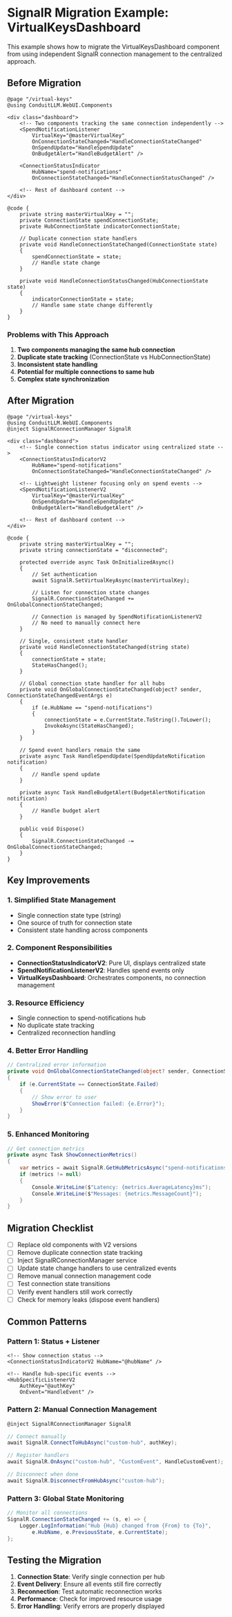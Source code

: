 # SignalR Migration Example: VirtualKeysDashboard

This example shows how to migrate the VirtualKeysDashboard component from using independent SignalR connection management to the centralized approach.

## Before Migration

```razor
@page "/virtual-keys"
@using ConduitLLM.WebUI.Components

<div class="dashboard">
    <!-- Two components tracking the same connection independently -->
    <SpendNotificationListener 
        VirtualKey="@masterVirtualKey" 
        OnConnectionStateChanged="HandleConnectionStateChanged"
        OnSpendUpdate="HandleSpendUpdate"
        OnBudgetAlert="HandleBudgetAlert" />
    
    <ConnectionStatusIndicator 
        HubName="spend-notifications" 
        OnConnectionStateChanged="HandleConnectionStatusChanged" />
    
    <!-- Rest of dashboard content -->
</div>

@code {
    private string masterVirtualKey = "";
    private ConnectionState spendConnectionState;
    private HubConnectionState indicatorConnectionState;
    
    // Duplicate connection state handlers
    private void HandleConnectionStateChanged(ConnectionState state)
    {
        spendConnectionState = state;
        // Handle state change
    }
    
    private void HandleConnectionStatusChanged(HubConnectionState state)
    {
        indicatorConnectionState = state;
        // Handle same state change differently
    }
}
```

### Problems with This Approach

1. **Two components managing the same hub connection**
2. **Duplicate state tracking** (ConnectionState vs HubConnectionState)
3. **Inconsistent state handling**
4. **Potential for multiple connections to same hub**
5. **Complex state synchronization**

## After Migration

```razor
@page "/virtual-keys"
@using ConduitLLM.WebUI.Components
@inject SignalRConnectionManager SignalR

<div class="dashboard">
    <!-- Single connection status indicator using centralized state -->
    <ConnectionStatusIndicatorV2 
        HubName="spend-notifications" 
        OnConnectionStateChanged="HandleConnectionStateChanged" />
    
    <!-- Lightweight listener focusing only on spend events -->
    <SpendNotificationListenerV2 
        VirtualKey="@masterVirtualKey"
        OnSpendUpdate="HandleSpendUpdate"
        OnBudgetAlert="HandleBudgetAlert" />
    
    <!-- Rest of dashboard content -->
</div>

@code {
    private string masterVirtualKey = "";
    private string connectionState = "disconnected";
    
    protected override async Task OnInitializedAsync()
    {
        // Set authentication
        await SignalR.SetVirtualKeyAsync(masterVirtualKey);
        
        // Listen for connection state changes
        SignalR.ConnectionStateChanged += OnGlobalConnectionStateChanged;
        
        // Connection is managed by SpendNotificationListenerV2
        // No need to manually connect here
    }
    
    // Single, consistent state handler
    private void HandleConnectionStateChanged(string state)
    {
        connectionState = state;
        StateHasChanged();
    }
    
    // Global connection state handler for all hubs
    private void OnGlobalConnectionStateChanged(object? sender, ConnectionStateChangedEventArgs e)
    {
        if (e.HubName == "spend-notifications")
        {
            connectionState = e.CurrentState.ToString().ToLower();
            InvokeAsync(StateHasChanged);
        }
    }
    
    // Spend event handlers remain the same
    private async Task HandleSpendUpdate(SpendUpdateNotification notification)
    {
        // Handle spend update
    }
    
    private async Task HandleBudgetAlert(BudgetAlertNotification notification)
    {
        // Handle budget alert
    }
    
    public void Dispose()
    {
        SignalR.ConnectionStateChanged -= OnGlobalConnectionStateChanged;
    }
}
```

## Key Improvements

### 1. Simplified State Management
- Single connection state type (string)
- One source of truth for connection state
- Consistent state handling across components

### 2. Component Responsibilities
- **ConnectionStatusIndicatorV2**: Pure UI, displays centralized state
- **SpendNotificationListenerV2**: Handles spend events only
- **VirtualKeysDashboard**: Orchestrates components, no connection management

### 3. Resource Efficiency
- Single connection to spend-notifications hub
- No duplicate state tracking
- Centralized reconnection handling

### 4. Better Error Handling
```csharp
// Centralized error information
private void OnGlobalConnectionStateChanged(object? sender, ConnectionStateChangedEventArgs e)
{
    if (e.CurrentState == ConnectionState.Failed)
    {
        // Show error to user
        ShowError($"Connection failed: {e.Error}");
    }
}
```

### 5. Enhanced Monitoring
```csharp
// Get connection metrics
private async Task ShowConnectionMetrics()
{
    var metrics = await SignalR.GetHubMetricsAsync("spend-notifications");
    if (metrics != null)
    {
        Console.WriteLine($"Latency: {metrics.AverageLatency}ms");
        Console.WriteLine($"Messages: {metrics.MessageCount}");
    }
}
```

## Migration Checklist

- [ ] Replace old components with V2 versions
- [ ] Remove duplicate connection state tracking
- [ ] Inject SignalRConnectionManager service
- [ ] Update state change handlers to use centralized events
- [ ] Remove manual connection management code
- [ ] Test connection state transitions
- [ ] Verify event handlers still work correctly
- [ ] Check for memory leaks (dispose event handlers)

## Common Patterns

### Pattern 1: Status + Listener
```razor
<!-- Show connection status -->
<ConnectionStatusIndicatorV2 HubName="@hubName" />

<!-- Handle hub-specific events -->
<HubSpecificListenerV2 
    AuthKey="@authKey"
    OnEvent="HandleEvent" />
```

### Pattern 2: Manual Connection Management
```csharp
@inject SignalRConnectionManager SignalR

// Connect manually
await SignalR.ConnectToHubAsync("custom-hub", authKey);

// Register handlers
await SignalR.OnAsync("custom-hub", "CustomEvent", HandleCustomEvent);

// Disconnect when done
await SignalR.DisconnectFromHubAsync("custom-hub");
```

### Pattern 3: Global State Monitoring
```csharp
// Monitor all connections
SignalR.ConnectionStateChanged += (s, e) => {
    Logger.LogInformation("Hub {Hub} changed from {From} to {To}", 
        e.HubName, e.PreviousState, e.CurrentState);
};
```

## Testing the Migration

1. **Connection State**: Verify single connection per hub
2. **Event Delivery**: Ensure all events still fire correctly
3. **Reconnection**: Test automatic reconnection works
4. **Performance**: Check for improved resource usage
5. **Error Handling**: Verify errors are properly displayed